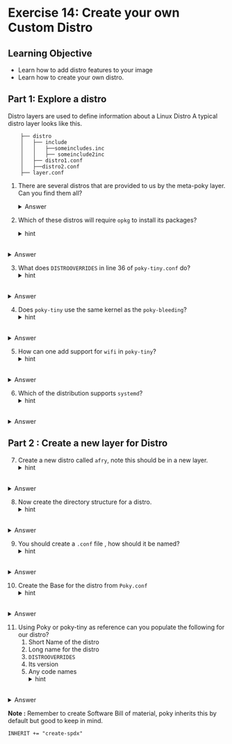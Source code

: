 
# Exercise 14: Create your own Custom Distro

## Learning Objective
- Learn how to add distro features to your image
- Learn how to create your own distro.
## Part 1: Explore a distro
Distro layers are used to define information about a Linux Distro
A typical distro layer looks like this.

		├── distro
		│   ├── include
		│   │   ├──someincludes.inc
		│   │   ├── someinclude2inc
		│   ├── distro1.conf
		│   ├──distro2.conf
		├── layer.conf


1. There are several distros that are provided to us by the meta-poky layer. Can you find them all?
   <details>
   <summary>Answer</summary>
    - The distros are `poky`,`poky-tiny`,`poky-altcfg`,`poky-bleeding`
   </details>

2. Which of these distros will require `opkg` to install its packages?
   <details>
   <summary>hint</summary>
    Try to find which packge format uses `opkg` as its package manager?
</details>
   <details>
   <summary>Answer</summary>
   - `opkg` is used by `ipk` formats
   -  in `poky-altcfg.conf` ithe `PACKAGE_CLASSES` is set to `package_ipk`
   </details>

3. What does `DISTROOVERRIDES` in line 36 of `poky-tiny.conf` do?
   <details>
   <summary>hint</summary>
    Check [here](https://docs.yoctoproject.org/ref-manual/variables.html#term-DISTROOVERRIDES)  
</details>
   <details>
   <summary>Answer</summary>
   - Basically it sets the default value of the OVERRIDES variable to poky and poky tiny. so we can basically define metatdata with poky-tiny override and it it would work right out of the box!
   </details>


4. Does `poky-tiny` use the same kernel as the `poky-bleeding`?
   <details>
   <summary>hint</summary>
    Check the `PREFERRED_PROVIDER` variable. 
</details>
   <details>
   <summary>Answer</summary>
   - In `poky-tiny.conf`, preferred provider is used to set the `linux-yocto-tiny` as its kernel, so no they are not using the same kernel!!
   </details>


5. How can one add support for `wifi` in `poky-tiny`?
   <details>
   <summary>hint</summary>
   Maybe the comments help? 
</details>
   <details>
   <summary>Answer</summary>
   - Setting the `DISTRO_FEATURES_WIFI = "Wifi" `would enable wifi in poky-tiny!!
   </details>

6. Which of the distribution supports `systemd`?
   <details>
   <summary>hint</summary>
    Grep for systemd in different distro confs
</details>
   <details>
   <summary>Answer</summary>
   -  In `poky-altcfg.conf` we can see that if the `musl` override is not set, we can use systemd with `poky-altcfg` distro!!
   </details>

## Part 2 : Create a new layer for Distro

7. Create a new distro called `afry`, note this should be in a new layer.
   <details>
   <summary>hint</summary>
    Use `bitbake-layers` to create new layer. How is a layer named in yocto?
</details>
   <details>
   <summary>Answer</summary>
   -  `bitbake-layers create-layer meta-afry`
   -  `bitbake-layer add-layer meta-afry`
   </details>
   
8. Now create the directory structure for a distro.
   <details>
   <summary>hint</summary>
    How does poky distros look like?
</details>
   <details>
   <summary>Answer</summary>
   -  inside `conf` create a directory called `distro`
   </details>

9. You should create a `.conf` file , how should it be named?
   <details>
   <summary>hint</summary>
 Maybe this is the name of the distro. How do we want to name our distro?
</details>
   <details>
   <summary>Answer</summary>
   -  it should be `afry.conf`
   </details>
   
10. Create the Base for the distro from `Poky.conf`
   <details>
   <summary>hint</summary>
   Should we always copy? or is there a simpler way out?
</details>
   <details>
   <summary>Answer</summary>
   -   Add this line to your conf file! 
     `require conf/distro/poky.conf` 
   </details>

11. Using Poky or poky-tiny as reference can you populate the following for our distro?
	1. Short Name of the distro
	2. Long name for the distro
	2. `DISTROOVERRIDES`
	3. Its version
	4. Any code names
   <details>
   <summary>hint</summary>
   What variables does poky use?
</details>
   <details>
   <summary>Answer</summary>
	
	- `DISTRO= "afry"` 
	- `DISTRO_NAME = "AFRY"` 
	- `DISTROOVERRIDES = "poky:afry"`
	- `DISTRO_VERSION = "1.0.0"` 
	- `DISTRO_CODENAME = "makingfuture"`
	
	




   </details>

**Note :** Remember to create Software Bill of material, poky inherits this by default but good to keep in mind.

`INHERIT += "create-spdx"`
